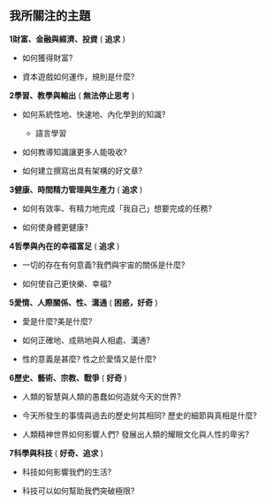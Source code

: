 ## 我所關注的主題

**1財富、金融與經濟、投資** ( **追求** )

- 如何獲得財富?

- 資本遊戲如何運作，規則是什麼? 

**2學習、教學與輸出** ( **無法停止思考** )

- 如何系統性地、快速地、內化學到的知識?

   - 語言學習

- 如何教導知識讓更多人能吸收?

- 如何建立撰寫出具有架構的好文章?

**3健康、時間精力管理與生產力** ( **追求** )

- 如何有效率、有精力地完成「我自己」想要完成的任務?

- 如何使身體更健康?

**4哲學與內在的幸福富足** ( **追求** )

- 一切的存在有何意義?我們與宇宙的關係是什麼?

-  如何使自己更快樂、幸福?

**5愛情、人際關係、性、溝通** ( **困惑，好奇** )

- 愛是什麼?美是什麼?

- 如何正確地、成熟地與人相處、溝通?

- 性的意義是甚麼? 性之於愛情又是什麼?

**6歷史、藝術、宗教、戰爭** ( **好奇** )

- 人類的智慧與人類的愚蠢如何造就今天的世界?

- 今天所發生的事情與過去的歷史何其相同? 歷史的細節與真相是什麼?

- 人類精神世界如何影響人們? 發展出人類的耀眼文化與人性的卑劣?

**7科學與科技** ( **好奇、追求** )

- 科技如何影響我們的生活?

- 科技可以如何幫助我們突破極限?